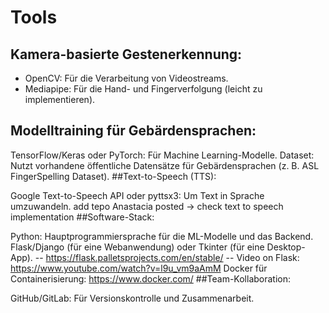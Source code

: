 # Tools

## Kamera-basierte Gestenerkennung:
- OpenCV: Für die Verarbeitung von Videostreams.
- Mediapipe: Für die Hand- und Fingerverfolgung (leicht zu implementieren).

## Modelltraining für Gebärdensprachen:

TensorFlow/Keras oder PyTorch: Für Machine Learning-Modelle.
Dataset: Nutzt vorhandene öffentliche Datensätze für Gebärdensprachen (z. B. ASL FingerSpelling Dataset).
##Text-to-Speech (TTS):

Google Text-to-Speech API oder pyttsx3: Um Text in Sprache umzuwandeln.
add tepo Anastacia posted -> check text to speech implementation
##Software-Stack:

Python: Hauptprogrammiersprache für die ML-Modelle und das Backend.
Flask/Django (für eine Webanwendung) oder Tkinter (für eine Desktop-App). -- https://flask.palletsprojects.com/en/stable/ -- Video on Flask: https://www.youtube.com/watch?v=l9u_vm9aAmM
Docker für Containerisierung: https://www.docker.com/
##Team-Kollaboration:

GitHub/GitLab: Für Versionskontrolle und Zusammenarbeit.
